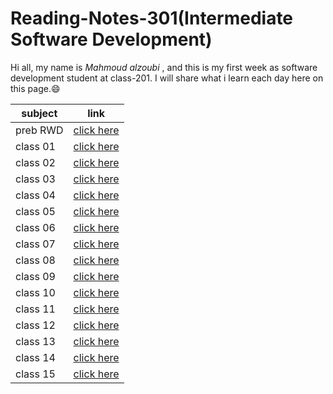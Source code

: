 # Reading-Notes-301(Intermediate Software Development)

Hi all, my name is *Mahmoud alzoubi* , and this is my first week as software development student at class-201. I will share what i learn each day here on this page.:smile:

| subject    | link     |
| ----------- | ----------- |
| preb RWD | [click here](https://mahmoud-alzoubi95.github.io/Reading-Notes-301/RWD) |
| class 01 | [click here](https://mahmoud-alzoubi95.github.io/Reading-Notes-301/class02)|
| class 02 | [click here]() |
| class 03 | [click here]() |
| class 04 | [click here]() |
| class 05 | [click here]() |
| class 06 | [click here]() |
| class 07 | [click here]() |
| class 08 | [click here]() |
| class 09 | [click here]() |
| class 10 | [click here]() |
| class 11 | [click here]() |
| class 12 | [click here]() |
| class 13 | [click here]() |
| class 14 | [click here]()  |
| class 15 | [click here]()  |
